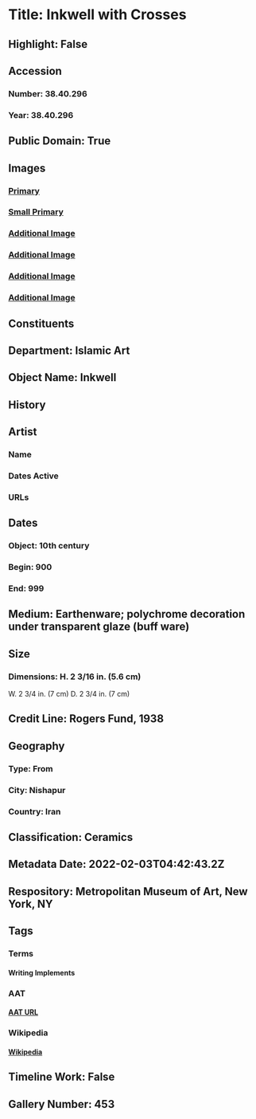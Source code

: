 # Title: Inkwell with Crosses
## Highlight: False
## Accession
### Number: 38.40.296
### Year: 38.40.296
## Public Domain: True
## Images
### [Primary](https://images.metmuseum.org/CRDImages/is/original/DP247331.jpg)
### [Small Primary](https://images.metmuseum.org/CRDImages/is/web-large/DP247331.jpg)
### [Additional Image](https://images.metmuseum.org/CRDImages/is/original/wb-38.40.296.JPG)
### [Additional Image](https://images.metmuseum.org/CRDImages/is/original/wb-38.40.296b.JPG)
### [Additional Image](https://images.metmuseum.org/CRDImages/is/original/wb-38.40.296c.JPG)
### [Additional Image](https://images.metmuseum.org/CRDImages/is/original/wb-38.40.296d.JPG)
## Constituents
## Department: Islamic Art
## Object Name: Inkwell
## History
## Artist
### Name
### Dates Active
### URLs
## Dates
### Object: 10th century
### Begin: 900
### End: 999
## Medium: Earthenware; polychrome decoration under transparent glaze (buff ware)
## Size
### Dimensions: H. 2 3/16 in. (5.6 cm)
W. 2 3/4 in. (7 cm)
D. 2 3/4 in. (7 cm)
## Credit Line: Rogers Fund, 1938
## Geography
### Type: From
### City: Nishapur
### Country: Iran
## Classification: Ceramics
## Metadata Date: 2022-02-03T04:42:43.2Z
## Respository: Metropolitan Museum of Art, New York, NY
## Tags
### Terms
#### Writing Implements
### AAT
#### [AAT URL](http://vocab.getty.edu/page/aat/300404590)
### Wikipedia
#### [Wikipedia]()
## Timeline Work: False
## Gallery Number: 453